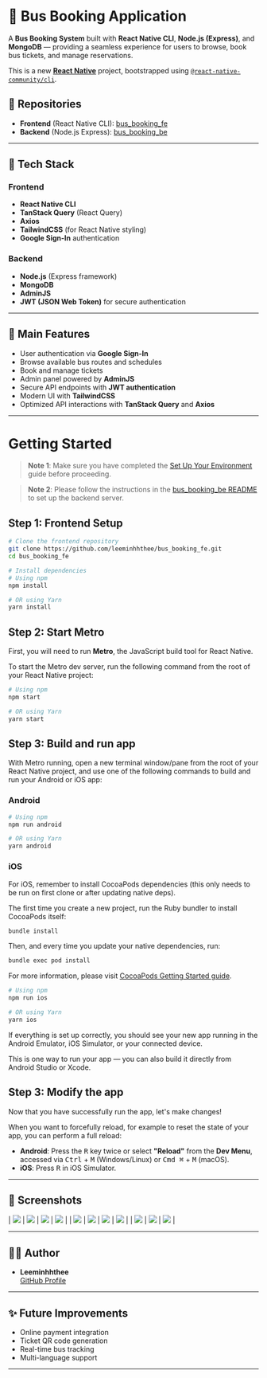 # 🚌 Bus Booking Application

A **Bus Booking System** built with **React Native CLI**, **Node.js (Express)**, and **MongoDB** — providing a seamless experience for users to browse, book bus tickets, and manage reservations.

This is a new [**React Native**](https://reactnative.dev) project, bootstrapped using [`@react-native-community/cli`](https://github.com/react-native-community/cli).

## 📂 Repositories

- **Frontend** (React Native CLI): [bus_booking_fe](https://github.com/leeminhhthee/bus_booking_fe)
- **Backend** (Node.js Express): [bus_booking_be](https://github.com/leeminhhthee/bus_booking_be)

---

## 🚀 Tech Stack

### Frontend
- **React Native CLI**
- **TanStack Query** (React Query)
- **Axios**
- **TailwindCSS** (for React Native styling)
- **Google Sign-In** authentication

### Backend
- **Node.js** (Express framework)
- **MongoDB**
- **AdminJS**
- **JWT (JSON Web Token)** for secure authentication

---

## 🔑 Main Features

- User authentication via **Google Sign-In**
- Browse available bus routes and schedules
- Book and manage tickets
- Admin panel powered by **AdminJS**
- Secure API endpoints with **JWT authentication**
- Modern UI with **TailwindCSS**
- Optimized API interactions with **TanStack Query** and **Axios**

---

# Getting Started

> **Note 1**: Make sure you have completed the [Set Up Your Environment](https://reactnative.dev/docs/set-up-your-environment) guide before proceeding.

> **Note 2**: Please follow the instructions in the [bus_booking_be README](https://github.com/leeminhhthee/bus_booking_be#readme) to set up the backend server.

## Step 1: Frontend Setup

```bash
# Clone the frontend repository
git clone https://github.com/leeminhhthee/bus_booking_fe.git
cd bus_booking_fe

# Install dependencies
# Using npm
npm install

# OR using Yarn
yarn install
```

## Step 2: Start Metro

First, you will need to run **Metro**, the JavaScript build tool for React Native.

To start the Metro dev server, run the following command from the root of your React Native project:

```sh
# Using npm
npm start

# OR using Yarn
yarn start
```

## Step 3: Build and run app

With Metro running, open a new terminal window/pane from the root of your React Native project, and use one of the following commands to build and run your Android or iOS app:

### Android

```sh
# Using npm
npm run android

# OR using Yarn
yarn android
```

### iOS

For iOS, remember to install CocoaPods dependencies (this only needs to be run on first clone or after updating native deps).

The first time you create a new project, run the Ruby bundler to install CocoaPods itself:

```sh
bundle install
```

Then, and every time you update your native dependencies, run:

```sh
bundle exec pod install
```

For more information, please visit [CocoaPods Getting Started guide](https://guides.cocoapods.org/using/getting-started.html).

```sh
# Using npm
npm run ios

# OR using Yarn
yarn ios
```

If everything is set up correctly, you should see your new app running in the Android Emulator, iOS Simulator, or your connected device.

This is one way to run your app — you can also build it directly from Android Studio or Xcode.

## Step 3: Modify the app

Now that you have successfully run the app, let's make changes!

When you want to forcefully reload, for example to reset the state of your app, you can perform a full reload:

- **Android**: Press the <kbd>R</kbd> key twice or select **"Reload"** from the **Dev Menu**, accessed via <kbd>Ctrl</kbd> + <kbd>M</kbd> (Windows/Linux) or <kbd>Cmd ⌘</kbd> + <kbd>M</kbd> (macOS).
- **iOS**: Press <kbd>R</kbd> in iOS Simulator.

---

## 📸 Screenshots

| ![](demo/1.png) | ![](demo/2.png) | ![](demo/3.png) | ![](demo/4.png) |
| ![](demo/5.png) | ![](demo/6.png) | ![](demo/7.png) | ![](demo/8.png) |
| ![](demo/9.png) | ![](demo/10.png) | ![](demo/11.png) | 

---

## 👨‍💻 Author

- **Leeminhhthee**  
  [GitHub Profile](https://github.com/leeminhhthee)

---

## ✨ Future Improvements

- Online payment integration
- Ticket QR code generation
- Real-time bus tracking
- Multi-language support

---